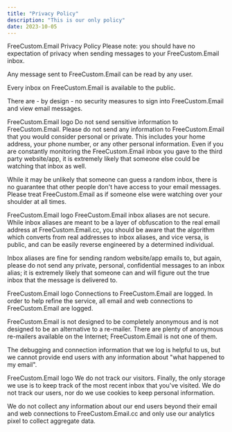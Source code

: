 ```yaml
---
title: "Privacy Policy"
description: "This is our only policy"
date: 2023-10-05
---
```


FreeCustom.Email Privacy Policy
Please note: you should have no expectation of privacy when sending messages to your FreeCustom.Email inbox.

Any message sent to FreeCustom.Email can be read by any user.

Every inbox on FreeCustom.Email is available to the public.

There are - by design - no security measures to sign into FreeCustom.Email and view email messages.

FreeCustom.Email logo
Do not send sensitive information to FreeCustom.Email.
Please do not send any information to FreeCustom.Email that you would consider personal or private. This includes your home address, your phone number, or any other personal information. Even if you are constantly monitoring the FreeCustom.Email inbox you gave to the third party website/app, it is extremely likely that someone else could be watching that inbox as well.

While it may be unlikely that someone can guess a random inbox, there is no guarantee that other people don't have access to your email messages. Please treat FreeCustom.Email as if someone else were watching over your shoulder at all times.

FreeCustom.Email logo
FreeCustom.Email inbox aliases are not secure.
While inbox aliases are meant to be a layer of obfuscation to the real email address at FreeCustom.Email.cc, you should be aware that the algorithm which converts from real addresses to inbox aliases, and vice versa, is public, and can be easily reverse engineered by a determined individual.

Inbox aliases are fine for sending random website/app emails to, but again, please do not send any private, personal, confidential messages to an inbox alias; it is extremely likely that someone can and will figure out the true inbox that the message is delivered to.

FreeCustom.Email logo
Connections to FreeCustom.Email are logged.
In order to help refine the service, all email and web connections to FreeCustom.Email are logged.

FreeCustom.Email is not designed to be completely anonymous and is not designed to be an alternative to a re-mailer. There are plenty of anonymous re-mailers available on the Internet; FreeCustom.Email is not one of them.

The debugging and connection information that we log is helpful to us, but we cannot provide end users with any information about "what happened to my email".

FreeCustom.Email logo
We do not track our visitors.
Finally, the only storage we use is to keep track of the most recent inbox that you've visited. We do not track our users, nor do we use cookies to keep personal information.

We do not collect any information about our end users beyond their email and web connections to FreeCustom.Email.cc and only use our analytics pixel to collect aggregate data.

